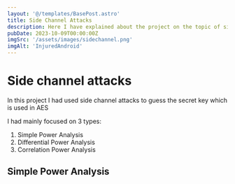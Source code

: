 ```yaml
---
layout: '@/templates/BasePost.astro'
title: Side Channel Attacks
description: Here I have explained about the project on the topic of side channel attacks on hardware devices.
pubDate: 2023-10-09T00:00:00Z
imgSrc: '/assets/images/sidechannel.png'
imgAlt: 'InjuredAndroid'
---
```


# Side channel attacks

In this project I had used side channel attacks to guess the secret key which is used in AES

I had mainly focused on 3 types:
1) Simple Power Analysis
2) Differential Power Analysis
3) Correlation Power Analysis

## Simple Power Analysis

